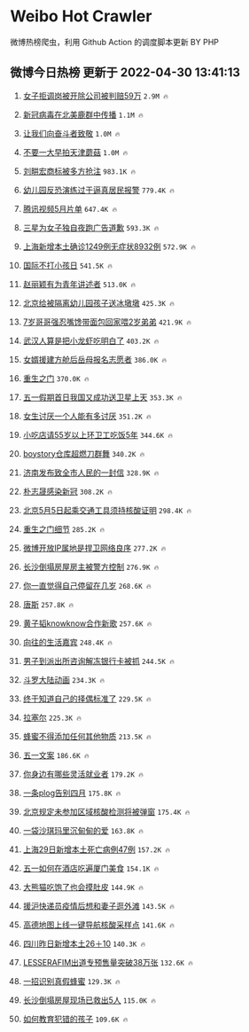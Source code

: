 # Weibo Hot Crawler 



微博热榜爬虫，利用 Github Action 的调度脚本更新 BY PHP 


## 微博今日热榜 更新于 2022-04-30 13:41:13 
1. [女子拒调岗被开除公司被判赔59万](https://s.weibo.com/weibo?q=%23%E5%A5%B3%E5%AD%90%E6%8B%92%E8%B0%83%E5%B2%97%E8%A2%AB%E5%BC%80%E9%99%A4%E5%85%AC%E5%8F%B8%E8%A2%AB%E5%88%A4%E8%B5%9459%E4%B8%87%23&Refer=top) `2.9M 🔥` 

1. [新冠病毒在北美鹿群中传播](https://s.weibo.com/weibo?q=%23%E6%96%B0%E5%86%A0%E7%97%85%E6%AF%92%E5%9C%A8%E5%8C%97%E7%BE%8E%E9%B9%BF%E7%BE%A4%E4%B8%AD%E4%BC%A0%E6%92%AD%23&Refer=top) `1.1M 🔥` 

1. [让我们向奋斗者致敬](https://s.weibo.com/weibo?q=%23%E8%AE%A9%E6%88%91%E4%BB%AC%E5%90%91%E5%A5%8B%E6%96%97%E8%80%85%E8%87%B4%E6%95%AC%23&Refer=top) `1.0M 🔥` 

1. [不要一大早拍天津蘑菇](https://s.weibo.com/weibo?q=%E4%B8%8D%E8%A6%81%E4%B8%80%E5%A4%A7%E6%97%A9%E6%8B%8D%E5%A4%A9%E6%B4%A5%E8%98%91%E8%8F%87&Refer=top) `1.0M 🔥` 

1. [刘畊宏商标被多方抢注](https://s.weibo.com/weibo?q=%23%E5%88%98%E7%95%8A%E5%AE%8F%E5%95%86%E6%A0%87%E8%A2%AB%E5%A4%9A%E6%96%B9%E6%8A%A2%E6%B3%A8%23&Refer=top) `983.1K 🔥` 

1. [幼儿园反恐演练过于逼真居民报警](https://s.weibo.com/weibo?q=%23%E5%B9%BC%E5%84%BF%E5%9B%AD%E5%8F%8D%E6%81%90%E6%BC%94%E7%BB%83%E8%BF%87%E4%BA%8E%E9%80%BC%E7%9C%9F%E5%B1%85%E6%B0%91%E6%8A%A5%E8%AD%A6%23&Refer=top) `779.4K 🔥` 

1. [腾讯视频5月片单](https://s.weibo.com/weibo?q=%E8%85%BE%E8%AE%AF%E8%A7%86%E9%A2%915%E6%9C%88%E7%89%87%E5%8D%95&Refer=top) `647.4K 🔥` 

1. [三星为女子独自夜跑广告道歉](https://s.weibo.com/weibo?q=%23%E4%B8%89%E6%98%9F%E4%B8%BA%E5%A5%B3%E5%AD%90%E7%8B%AC%E8%87%AA%E5%A4%9C%E8%B7%91%E5%B9%BF%E5%91%8A%E9%81%93%E6%AD%89%23&Refer=top) `593.3K 🔥` 

1. [上海新增本土确诊1249例无症状8932例](https://s.weibo.com/weibo?q=%23%E4%B8%8A%E6%B5%B7%E6%96%B0%E5%A2%9E%E6%9C%AC%E5%9C%9F%E7%A1%AE%E8%AF%8A1249%E4%BE%8B%E6%97%A0%E7%97%87%E7%8A%B68932%E4%BE%8B%23&Refer=top) `572.9K 🔥` 

1. [国际不打小孩日](https://s.weibo.com/weibo?q=%23%E5%9B%BD%E9%99%85%E4%B8%8D%E6%89%93%E5%B0%8F%E5%AD%A9%E6%97%A5%23&Refer=top) `541.5K 🔥` 

1. [赵丽颖有为青年讲述者](https://s.weibo.com/weibo?q=%23%E8%B5%B5%E4%B8%BD%E9%A2%96%E6%9C%89%E4%B8%BA%E9%9D%92%E5%B9%B4%E8%AE%B2%E8%BF%B0%E8%80%85%23&Refer=top) `513.0K 🔥` 

1. [北京给被隔离幼儿园孩子送冰墩墩](https://s.weibo.com/weibo?q=%23%E5%8C%97%E4%BA%AC%E7%BB%99%E8%A2%AB%E9%9A%94%E7%A6%BB%E5%B9%BC%E5%84%BF%E5%9B%AD%E5%AD%A9%E5%AD%90%E9%80%81%E5%86%B0%E5%A2%A9%E5%A2%A9%23&Refer=top) `425.3K 🔥` 

1. [7岁哥哥强忍嘴馋带面包回家喂2岁弟弟](https://s.weibo.com/weibo?q=%237%E5%B2%81%E5%93%A5%E5%93%A5%E5%BC%BA%E5%BF%8D%E5%98%B4%E9%A6%8B%E5%B8%A6%E9%9D%A2%E5%8C%85%E5%9B%9E%E5%AE%B6%E5%96%822%E5%B2%81%E5%BC%9F%E5%BC%9F%23&Refer=top) `421.9K 🔥` 

1. [武汉人算是把小龙虾吃明白了](https://s.weibo.com/weibo?q=%23%E6%AD%A6%E6%B1%89%E4%BA%BA%E7%AE%97%E6%98%AF%E6%8A%8A%E5%B0%8F%E9%BE%99%E8%99%BE%E5%90%83%E6%98%8E%E7%99%BD%E4%BA%86%23&Refer=top) `403.2K 🔥` 

1. [女婿援建方舱后岳母报名志愿者](https://s.weibo.com/weibo?q=%23%E5%A5%B3%E5%A9%BF%E6%8F%B4%E5%BB%BA%E6%96%B9%E8%88%B1%E5%90%8E%E5%B2%B3%E6%AF%8D%E6%8A%A5%E5%90%8D%E5%BF%97%E6%84%BF%E8%80%85%23&Refer=top) `386.0K 🔥` 

1. [重生之门](https://s.weibo.com/weibo?q=%23%E9%87%8D%E7%94%9F%E4%B9%8B%E9%97%A8%23&Refer=top) `370.0K 🔥` 

1. [五一假期首日我国又成功送卫星上天](https://s.weibo.com/weibo?q=%23%E4%BA%94%E4%B8%80%E5%81%87%E6%9C%9F%E9%A6%96%E6%97%A5%E6%88%91%E5%9B%BD%E5%8F%88%E6%88%90%E5%8A%9F%E9%80%81%E5%8D%AB%E6%98%9F%E4%B8%8A%E5%A4%A9%23&Refer=top) `353.3K 🔥` 

1. [女生讨厌一个人能有多讨厌](https://s.weibo.com/weibo?q=%23%E5%A5%B3%E7%94%9F%E8%AE%A8%E5%8E%8C%E4%B8%80%E4%B8%AA%E4%BA%BA%E8%83%BD%E6%9C%89%E5%A4%9A%E8%AE%A8%E5%8E%8C%23&Refer=top) `351.2K 🔥` 

1. [小吃店请55岁以上环卫工吃饭5年](https://s.weibo.com/weibo?q=%23%E5%B0%8F%E5%90%83%E5%BA%97%E8%AF%B755%E5%B2%81%E4%BB%A5%E4%B8%8A%E7%8E%AF%E5%8D%AB%E5%B7%A5%E5%90%83%E9%A5%AD5%E5%B9%B4%23&Refer=top) `344.6K 🔥` 

1. [boystory仓库超燃刀群舞](https://s.weibo.com/weibo?q=%23boystory%E4%BB%93%E5%BA%93%E8%B6%85%E7%87%83%E5%88%80%E7%BE%A4%E8%88%9E%23&Refer=top) `340.2K 🔥` 

1. [济南发布致全市人民的一封信](https://s.weibo.com/weibo?q=%23%E6%B5%8E%E5%8D%97%E5%8F%91%E5%B8%83%E8%87%B4%E5%85%A8%E5%B8%82%E4%BA%BA%E6%B0%91%E7%9A%84%E4%B8%80%E5%B0%81%E4%BF%A1%23&Refer=top) `328.9K 🔥` 

1. [朴志晟感染新冠](https://s.weibo.com/weibo?q=%23%E6%9C%B4%E5%BF%97%E6%99%9F%E6%84%9F%E6%9F%93%E6%96%B0%E5%86%A0%23&Refer=top) `308.2K 🔥` 

1. [北京5月5日起乘交通工具须持核酸证明](https://s.weibo.com/weibo?q=%23%E5%8C%97%E4%BA%AC5%E6%9C%885%E6%97%A5%E8%B5%B7%E4%B9%98%E4%BA%A4%E9%80%9A%E5%B7%A5%E5%85%B7%E9%A1%BB%E6%8C%81%E6%A0%B8%E9%85%B8%E8%AF%81%E6%98%8E%23&Refer=top) `298.4K 🔥` 

1. [重生之门细节](https://s.weibo.com/weibo?q=%23%E9%87%8D%E7%94%9F%E4%B9%8B%E9%97%A8%E7%BB%86%E8%8A%82%23&Refer=top) `285.2K 🔥` 

1. [微博开放IP属地是捍卫网络良序](https://s.weibo.com/weibo?q=%23%E5%BE%AE%E5%8D%9A%E5%BC%80%E6%94%BEIP%E5%B1%9E%E5%9C%B0%E6%98%AF%E6%8D%8D%E5%8D%AB%E7%BD%91%E7%BB%9C%E8%89%AF%E5%BA%8F%23&Refer=top) `277.2K 🔥` 

1. [长沙倒塌房屋房主被警方控制](https://s.weibo.com/weibo?q=%23%E9%95%BF%E6%B2%99%E5%80%92%E5%A1%8C%E6%88%BF%E5%B1%8B%E6%88%BF%E4%B8%BB%E8%A2%AB%E8%AD%A6%E6%96%B9%E6%8E%A7%E5%88%B6%23&Refer=top) `276.9K 🔥` 

1. [你一直觉得自己停留在几岁](https://s.weibo.com/weibo?q=%23%E4%BD%A0%E4%B8%80%E7%9B%B4%E8%A7%89%E5%BE%97%E8%87%AA%E5%B7%B1%E5%81%9C%E7%95%99%E5%9C%A8%E5%87%A0%E5%B2%81%23&Refer=top) `268.6K 🔥` 

1. [唐斯](https://s.weibo.com/weibo?q=%E5%94%90%E6%96%AF&Refer=top) `257.8K 🔥` 

1. [黄子韬knowknow合作新歌](https://s.weibo.com/weibo?q=%23%E9%BB%84%E5%AD%90%E9%9F%ACknowknow%E5%90%88%E4%BD%9C%E6%96%B0%E6%AD%8C%23&Refer=top) `257.6K 🔥` 

1. [向往的生活嘉宾](https://s.weibo.com/weibo?q=%23%E5%90%91%E5%BE%80%E7%9A%84%E7%94%9F%E6%B4%BB%E5%98%89%E5%AE%BE%23&Refer=top) `248.4K 🔥` 

1. [男子到派出所咨询解冻银行卡被抓](https://s.weibo.com/weibo?q=%23%E7%94%B7%E5%AD%90%E5%88%B0%E6%B4%BE%E5%87%BA%E6%89%80%E5%92%A8%E8%AF%A2%E8%A7%A3%E5%86%BB%E9%93%B6%E8%A1%8C%E5%8D%A1%E8%A2%AB%E6%8A%93%23&Refer=top) `244.5K 🔥` 

1. [斗罗大陆动画](https://s.weibo.com/weibo?q=%23%E6%96%97%E7%BD%97%E5%A4%A7%E9%99%86%E5%8A%A8%E7%94%BB%23&Refer=top) `234.3K 🔥` 

1. [终于知道自己的择偶标准了](https://s.weibo.com/weibo?q=%23%E7%BB%88%E4%BA%8E%E7%9F%A5%E9%81%93%E8%87%AA%E5%B7%B1%E7%9A%84%E6%8B%A9%E5%81%B6%E6%A0%87%E5%87%86%E4%BA%86%23&Refer=top) `229.5K 🔥` 

1. [拉塞尔](https://s.weibo.com/weibo?q=%E6%8B%89%E5%A1%9E%E5%B0%94&Refer=top) `225.3K 🔥` 

1. [蜂蜜不得添加任何其他物质](https://s.weibo.com/weibo?q=%23%E8%9C%82%E8%9C%9C%E4%B8%8D%E5%BE%97%E6%B7%BB%E5%8A%A0%E4%BB%BB%E4%BD%95%E5%85%B6%E4%BB%96%E7%89%A9%E8%B4%A8%23&Refer=top) `213.5K 🔥` 

1. [五一文案](https://s.weibo.com/weibo?q=%23%E4%BA%94%E4%B8%80%E6%96%87%E6%A1%88%23&Refer=top) `186.6K 🔥` 

1. [你身边有哪些灵活就业者](https://s.weibo.com/weibo?q=%23%E4%BD%A0%E8%BA%AB%E8%BE%B9%E6%9C%89%E5%93%AA%E4%BA%9B%E7%81%B5%E6%B4%BB%E5%B0%B1%E4%B8%9A%E8%80%85%23&Refer=top) `179.2K 🔥` 

1. [一条plog告别四月](https://s.weibo.com/weibo?q=%23%E4%B8%80%E6%9D%A1plog%E5%91%8A%E5%88%AB%E5%9B%9B%E6%9C%88%23&Refer=top) `175.8K 🔥` 

1. [北京规定未参加区域核酸检测将被弹窗](https://s.weibo.com/weibo?q=%23%E5%8C%97%E4%BA%AC%E8%A7%84%E5%AE%9A%E6%9C%AA%E5%8F%82%E5%8A%A0%E5%8C%BA%E5%9F%9F%E6%A0%B8%E9%85%B8%E6%A3%80%E6%B5%8B%E5%B0%86%E8%A2%AB%E5%BC%B9%E7%AA%97%23&Refer=top) `175.4K 🔥` 

1. [一袋沙琪玛里沉甸甸的爱](https://s.weibo.com/weibo?q=%23%E4%B8%80%E8%A2%8B%E6%B2%99%E7%90%AA%E7%8E%9B%E9%87%8C%E6%B2%89%E7%94%B8%E7%94%B8%E7%9A%84%E7%88%B1%23&Refer=top) `163.8K 🔥` 

1. [上海29日新增本土死亡病例47例](https://s.weibo.com/weibo?q=%23%E4%B8%8A%E6%B5%B729%E6%97%A5%E6%96%B0%E5%A2%9E%E6%9C%AC%E5%9C%9F%E6%AD%BB%E4%BA%A1%E7%97%85%E4%BE%8B47%E4%BE%8B%23&Refer=top) `157.2K 🔥` 

1. [五一如何在酒店吃遍厦门美食](https://s.weibo.com/weibo?q=%23%E4%BA%94%E4%B8%80%E5%A6%82%E4%BD%95%E5%9C%A8%E9%85%92%E5%BA%97%E5%90%83%E9%81%8D%E5%8E%A6%E9%97%A8%E7%BE%8E%E9%A3%9F%23&Refer=top) `154.1K 🔥` 

1. [大熊猫吃饱了也会摸肚皮](https://s.weibo.com/weibo?q=%23%E5%A4%A7%E7%86%8A%E7%8C%AB%E5%90%83%E9%A5%B1%E4%BA%86%E4%B9%9F%E4%BC%9A%E6%91%B8%E8%82%9A%E7%9A%AE%23&Refer=top) `144.9K 🔥` 

1. [援沪快递员疫情后想和妻子逛外滩](https://s.weibo.com/weibo?q=%23%E6%8F%B4%E6%B2%AA%E5%BF%AB%E9%80%92%E5%91%98%E7%96%AB%E6%83%85%E5%90%8E%E6%83%B3%E5%92%8C%E5%A6%BB%E5%AD%90%E9%80%9B%E5%A4%96%E6%BB%A9%23&Refer=top) `143.5K 🔥` 

1. [高德地图上线一键导航核酸采样点](https://s.weibo.com/weibo?q=%23%E9%AB%98%E5%BE%B7%E5%9C%B0%E5%9B%BE%E4%B8%8A%E7%BA%BF%E4%B8%80%E9%94%AE%E5%AF%BC%E8%88%AA%E6%A0%B8%E9%85%B8%E9%87%87%E6%A0%B7%E7%82%B9%23&Refer=top) `141.6K 🔥` 

1. [四川昨日新增本土26＋10](https://s.weibo.com/weibo?q=%23%E5%9B%9B%E5%B7%9D%E6%98%A8%E6%97%A5%E6%96%B0%E5%A2%9E%E6%9C%AC%E5%9C%9F26%EF%BC%8B10%23&Refer=top) `140.3K 🔥` 

1. [LESSERAFIM出道专预售量突破38万张](https://s.weibo.com/weibo?q=%23LESSERAFIM%E5%87%BA%E9%81%93%E4%B8%93%E9%A2%84%E5%94%AE%E9%87%8F%E7%AA%81%E7%A0%B438%E4%B8%87%E5%BC%A0%23&Refer=top) `132.6K 🔥` 

1. [一招识别真假蜂蜜](https://s.weibo.com/weibo?q=%23%E4%B8%80%E6%8B%9B%E8%AF%86%E5%88%AB%E7%9C%9F%E5%81%87%E8%9C%82%E8%9C%9C%23&Refer=top) `129.3K 🔥` 

1. [长沙倒塌房屋现场已救出5人](https://s.weibo.com/weibo?q=%23%E9%95%BF%E6%B2%99%E5%80%92%E5%A1%8C%E6%88%BF%E5%B1%8B%E7%8E%B0%E5%9C%BA%E5%B7%B2%E6%95%91%E5%87%BA5%E4%BA%BA%23&Refer=top) `115.0K 🔥` 

1. [如何教育犯错的孩子](https://s.weibo.com/weibo?q=%E5%A6%82%E4%BD%95%E6%95%99%E8%82%B2%E7%8A%AF%E9%94%99%E7%9A%84%E5%AD%A9%E5%AD%90&Refer=top) `109.6K 🔥` 

